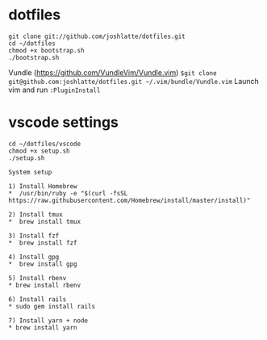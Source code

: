 dotfiles
========
```
git clone git://github.com/joshlatte/dotfiles.git
cd ~/dotfiles
chmod +x bootstrap.sh
./bootstrap.sh
```

Vundle (https://github.com/VundleVim/Vundle.vim)
`$git clone git@github.com:joshlatte/dotfiles.git ~/.vim/bundle/Vundle.vim`
Launch vim and run `:PluginInstall`

vscode settings
========
```
cd ~/dotfiles/vscode
chmod +x setup.sh
./setup.sh
```


```
System setup

1) Install Homebrew
*  /usr/bin/ruby -e "$(curl -fsSL https://raw.githubusercontent.com/Homebrew/install/master/install)"

2) Install tmux
*  brew install tmux

3) Install fzf
*  brew install fzf

4) Install gpg
*  brew install gpg

5) Install rbenv
* brew install rbenv

6) Install rails
* sudo gem install rails

7) Install yarn + node
* brew install yarn
```
